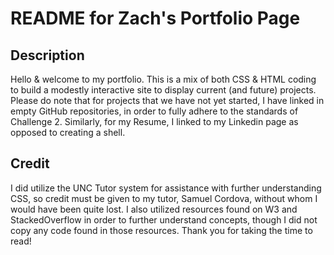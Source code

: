 # README for Zach's Portfolio Page
## Description
Hello & welcome to my portfolio. This is a mix of both CSS & HTML coding to build a modestly interactive site to display current (and future) projects.
Please do note that for projects that we have not yet started, I have linked in empty GitHub repositories, in order to fully adhere to the standards of Challenge 2. 
Similarly, for my Resume, I linked to my Linkedin page as opposed to creating a shell.
## Credit
I did utilize the UNC Tutor system for assistance with further understanding CSS, so credit must be given to my tutor, Samuel Cordova, without whom I would have been quite lost.
I also utilized resources found on W3 and StackedOverflow in order to further understand concepts, though I did not copy any code found in those resources. 
Thank you for taking the time to read!
